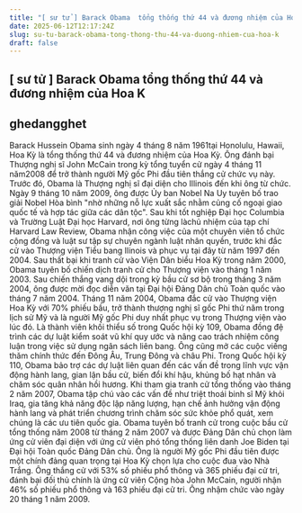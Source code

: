 ```yaml
---
title: "[ sư tử ] Barack Obama  tổng thống thứ 44 và đương nhiệm của Hoa K"
date: 2025-06-12T12:17:24Z
slug: su-tu-barack-obama-tong-thong-thu-44-va-duong-nhiem-cua-hoa-k
draft: false
---
```


## [ sư tử ] Barack Obama  tổng thống thứ 44 và đương nhiệm của Hoa K

## ghedangghet

Barack Hussein Obama  sinh ngày 4 tháng 8 năm 1961tại Honolulu, Hawaii, Hoa Kỳ là tổng thống thứ 44 và đương nhiệm của Hoa Kỳ. Ông đánh bại Thượng nghị sĩ John McCain trong kỳ tổng tuyển cử ngày 4 tháng 11 năm2008 để trở thành người Mỹ gốc Phi đầu tiên thắng cử chức vụ này. Trước đó, Obama là Thượng nghị sĩ đại diện cho Illinois đến khi ông từ chức. Ngày 9 tháng 10 năm 2009, ông được Ủy ban Nobel Na Uy tuyên bố trao giải Nobel Hòa bình "nhờ những nỗ lực xuất sắc nhằm củng cố ngoại giao quốc tế và hợp tác giữa các dân tộc". Sau khi tốt nghiệp Đại học Columbia và Trường Luật Đại học Harvard, nơi ông từng làchủ nhiệm của tạp chí Harvard Law Review, Obama nhận công việc của một chuyên viên tổ chức cộng đồng và luật sư tập sự chuyên ngành luật nhân quyền, trước khi đắc cử vào Thượng viện Tiểu bang Ilinois và phục vụ tại đây từ năm 1997 đến 2004. Sau thất bại khi tranh cử vào Viện Dân biểu Hoa Kỳ trong năm 2000, Obama tuyên bố chiến dịch tranh cử cho Thượng viện vào tháng 1 năm 2003. Sau chiến thắng vang dội trong kỳ bầu cử sơ bộ trong tháng 3 năm 2004, ông được mời đọc diễn văn tại Đại hội Đảng Dân chủ Toàn quốc vào tháng 7 năm 2004. Tháng 11 năm 2004, Obama đắc cử vào Thượng viện Hoa Kỳ với 70% phiếu bầu, trở thành thượng nghị sĩ gốc Phi thứ năm trong lịch sử Mỹ và là người Mỹ gốc Phi duy nhất phục vụ trong Thượng viện vào lúc đó.
Là thành viên khối thiểu số trong Quốc hội kỳ 109, Obama đồng đệ trình các dự luật kiểm soát vũ khí quy ước và nâng cao trách nhiệm công luận trong việc sử dụng ngân sách liên bang. Ông cũng mở các cuộc viếng thăm chính thức đến Đông Âu, Trung Đông và châu Phi. Trong Quốc hội kỳ 110, Obama bảo trợ các dự luật liên quan đến các vấn đề trong lĩnh vực vận động hành lang, gian lận bầu cử, biến đổi khí hậu, khủng bố hạt nhân và chăm sóc quân nhân hồi hương. Khi tham gia tranh cử tổng thống vào tháng 2 năm 2007, Obama tập chú vào các vấn đề như triệt thoái binh sĩ Mỹ khỏi Iraq, gia tăng khả năng độc lập năng lượng, hạn chế ảnh hưởng vận động hành lang và phát triển chương trình chăm sóc sức khỏe phổ quát, xem chúng là các ưu tiên quốc gia.
Obama tuyên bố tranh cử trong cuộc bầu cử tổng thống năm 2008 từ tháng 2 năm 2007 và được Đảng Dân chủ chọn làm ứng cử viên đại diện với ứng cử viên phó tổng thống liên danh Joe Biden tại Đại hội Toàn quốc Đảng Dân chủ. Ông là người Mỹ gốc Phi đầu tiên được một chính đảng quan trọng tại Hoa Kỳ chọn lựa cho cuộc đua vào Nhà Trắng. Ông thắng cử với 53% số phiếu phổ thông và 365 phiếu đại cử tri, đánh bại đối thủ chính là ứng cử viên Cộng hòa John McCain, người nhận 46% số phiếu phổ thông và 163 phiếu đại cử tri. Ông nhậm chức vào ngày 20 tháng 1 năm 2009.